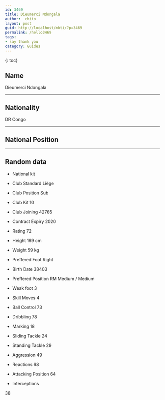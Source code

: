 ```yaml
---
id: 3469
title: Dieumerci Ndongala
author:  chito 
layout: post
guid: http://localhost/mbti/?p=3469
permalink: /hello3469
tags:
- say thank you
category: Guides
---
```



{: toc}


## Name  
Dieumerci Ndongala 

* * *

## Nationality  
DR Congo 

* * *

## National Position 

* * *

## Random data 

  * National kit 
  * Club 
Standard Liège 

  * Club Position 
Sub 

  * Club Kit 
10 

  * Club Joining 
42765 

  * Contract Expiry 
2020 

  * Rating 
72 

  * Height 
169 cm 

  * Weight 
59 kg 

  * Preffered Foot 
Right 

  * Birth Date 
33403 

  * Preffered Position 
RM Medium / Medium 

  * Weak foot 
3 

  * Skill Moves 
4 

  * Ball Control 
73 

  * Dribbling 
78 

  * Marking 
18 

  * Sliding Tackle 
24 

  * Standing Tackle 
29 

  * Aggression 
49 

  * Reactions 
68 

  * Attacking Position 
64 

  * Interceptions 

38</ul>